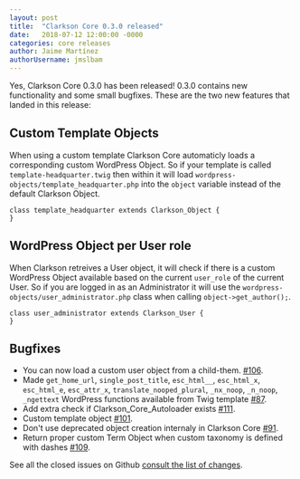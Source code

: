 ```yaml
---
layout: post
title:  "Clarkson Core 0.3.0 released"
date:   2018-07-12 12:00:00 -0000
categories: core releases
author: Jaime Martínez
authorUsername: jmslbam
---
```


Yes, Clarkson Core 0.3.0 has been released! 0.3.0 contains new functionality and some small bugfixes.
These are the two new features that landed in this release:

## Custom Template Objects

When using a custom template Clarkson Core automaticly loads a corresponding custom WordPress Object. So if your template is called `template-headquarter.twig` then within it will load `wordpress-objects/template_headquarter.php` into the `object` variable instead of the default Clarkson Object.

~~~
class template_headquarter extends Clarkson_Object {
}
~~~

## WordPress Object per User role

When Clarkson retreives a User object, it will check if there is a custom WordPress Object available based on the current `user_role` of the current User.
So if you are logged in as an Administrator it will use the `wordpress-objects/user_administrator.php` class when calling `object->get_author();`.

~~~
class user_administrator extends Clarkson_User {
}
~~~

## Bugfixes

- You can now load a custom user object from a child-them. [#106](https://github.com/level-level/Clarkson-Core/issues/106).
- Made `get_home_url`, `single_post_title`, `esc_html__`, `esc_html_x`, `esc_html_e`, `esc_attr_x`, `translate_nooped_plural`, `_nx_noop`, `_n_noop`, `_ngettext` WordPress functions available from Twig template [#87](https://github.com/level-level/Clarkson-Core/issues/87).
- Add extra check if Clarkson_Core_Autoloader exists [#111](https://github.com/level-level/Clarkson-Core/issues/111).
- Custom template object [#101](https://github.com/level-level/Clarkson-Core/issues/101).
- Don't use deprecated object creation internaly in Clarkson Core [#91](https://github.com/level-level/Clarkson-Core/issues/92).
- Return proper custom Term Object when custom taxonomy is defined with dashes [#109](https://github.com/level-level/Clarkson-Core/issues/109).

See all the closed issues on Github [consult the list of changes](https://github.com/level-level/Clarkson-Core/milestone/4).